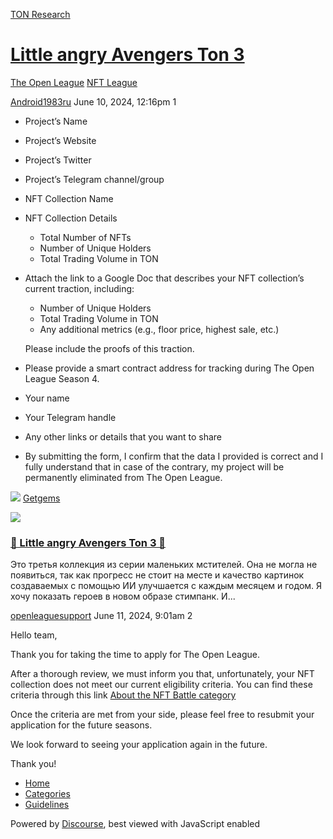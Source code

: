 [TON Research](/)

# [Little angry Avengers Ton 3](/t/little-angry-avengers-ton-3/24167)

[The Open League](/c/the-open-league/nft-battle/62)  [NFT League](/c/the-open-league/nft-battle/62) 

    

[Android1983ru](https://tonresear.ch/u/Android1983ru)   June 10, 2024, 12:16pm  1

*   Project’s Name
    
*   Project’s Website
    
*   Project’s Twitter
    
*   Project’s Telegram channel/group
    
*   NFT Collection Name
    
*   NFT Collection Details
    
    *   Total Number of NFTs
    *   Number of Unique Holders
    *   Total Trading Volume in TON
*   Attach the link to a Google Doc that describes your NFT collection’s current traction, including:
    
    *   Number of Unique Holders
    *   Total Trading Volume in TON
    *   Any additional metrics (e.g., floor price, highest sale, etc.)
    
    Please include the proofs of this traction.
    
*   Please provide a smart contract address for tracking during The Open League Season 4.
    
*   Your name
    
*   Your Telegram handle
    
*   Any other links or details that you want to share
    
*   By submitting the form, I confirm that the data I provided is correct and I fully understand that in case of the contrary, my project will be permanently eliminated from The Open League.
    

![](https://tonresear.ch/uploads/default/original/2X/8/8e05b7d4611098f8aee3bebf2b73f20216b2f634.png) [Getgems](https://getgems.io/little-angry-avengers)

![](https://tonresear.ch/uploads/default/optimized/2X/1/1d0611a8cb3e899300acf4084e1d9a9f528918da_2_690x162.jpeg)

### [💎 Little angry Avengers Ton 3 💎](https://getgems.io/little-angry-avengers)

Это третья коллекция из серии маленьких мстителей. Она не могла не появиться, так как прогресс не стоит на месте и качество картинок создаваемых с помощью ИИ улучшается с каждым месяцем и годом. Я хочу показать героев в новом образе стимпанк. И...

 

[openleaguesupport](https://tonresear.ch/u/openleaguesupport) June 11, 2024, 9:01am  2

Hello team,

Thank you for taking the time to apply for The Open League.

After a thorough review, we must inform you that, unfortunately, your NFT collection does not meet our current eligibility criteria. You can find these criteria through this link [About the NFT Battle category](https://tonresear.ch/t/about-the-nft-battle-category/20070)

Once the criteria are met from your side, please feel free to resubmit your application for the future seasons.

We look forward to seeing your application again in the future.

Thank you!

 

*   [Home](/)
*   [Categories](/categories)
*   [Guidelines](/guidelines)

Powered by [Discourse](https://www.discourse.org), best viewed with JavaScript enabled